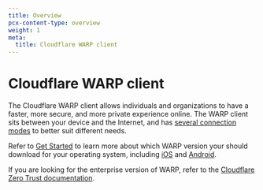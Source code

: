 ```yaml
---
title: Overview
pcx-content-type: overview
weight: 1
meta:
  title: Cloudflare WARP client
---
```


# Cloudflare WARP client

The Cloudflare WARP client allows individuals and organizations to have a faster, more secure, and more private experience online. The WARP client sits between your device and the Internet, and has [several connection modes](/warp-client/warp-modes/) to better suit different needs.

Refer to [Get Started](/warp-client/get-started/) to learn more about which WARP version your should download for your operating system, including [iOS](https://apps.apple.com/us/app/id1423538627) and [Android](https://play.google.com/store/apps/details?id=com.cloudflare.onedotonedotonedotone). 

If you are looking for the enterprise version of WARP, refer to the [Cloudflare Zero Trust documentation](/cloudflare-one/connections/connect-devices/warp/).
